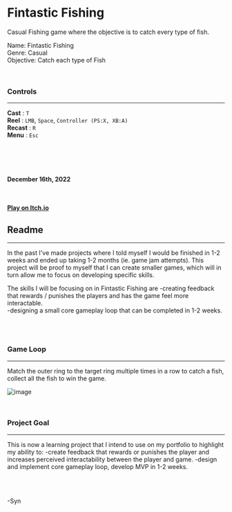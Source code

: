 # Fintastic Fishing
Casual Fishing game where the objective is to catch every type of fish.

Name: Fintastic Fishing <br>
Genre: Casual <br>
Objective: Catch each type of Fish <br>

<br>

### Controls
___
**Cast** : `T` <br> 
**Reel** : `LMB`, `Space`, `Controller (PS:X, XB:A)` <br> 
**Recast** : `R` <br> 
**Menu** : `Esc` <br> 

<br>


<br>
<br>

#### December 16th, 2022

<br>


[**Play on Itch.io**](https://synith.itch.io/) <br>

## Readme
____



In the past I've made projects where I told myself I would be finished in 1-2 weeks and ended up taking 1-2 months (ie. game jam attempts). This project will be proof to myself that I can create smaller games, which will in turn allow me to focus on developing specific skills.

The skills I will be focusing on in Fintastic Fishing are
-creating feedback that rewards / punishes the players and has the game feel more interactable. <br>
-designing a small core gameplay loop that can be completed in 1-2 weeks. <br>

<br>
<br>

### Game Loop
___
Match the outer ring to the target ring multiple times in a row to catch a fish, collect all the fish to win the game.

![image](https://user-images.githubusercontent.com/8266516/207529636-f38ff87c-c9bc-415e-a501-e4ab2b6a3b56.png)

<br>


### Project Goal
___
This is now a learning project that I intend to use on my portfolio to highlight my ability to:
-create feedback that rewards or punishes the player and increases perceived interactability between the player and game.
-design and implement core gameplay loop, develop MVP in 1-2 weeks.


<br>
<br>

-Syn

<br>

<br>
